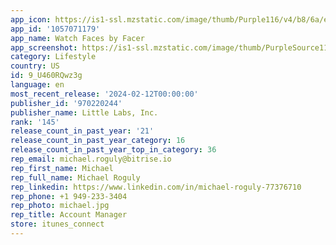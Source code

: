 ```yaml
---
app_icon: https://is1-ssl.mzstatic.com/image/thumb/Purple116/v4/b8/6a/e4/b86ae46f-faf8-9aa5-5cc6-44cff0cee2fa/AppIcon_Alt_D-0-1x_U007emarketing-0-7-0-85-220.png/1024x1024bb.png
app_id: '1057071179'
app_name: Watch Faces by Facer
app_screenshot: https://is1-ssl.mzstatic.com/image/thumb/PurpleSource116/v4/fc/cb/b5/fccbb56d-f265-0ede-33a6-ccf6757cf5d7/ced5423f-0bf9-4eb2-be90-720a7b0dc86a_App_Store_-_1.png/1284x2778bb.png
category: Lifestyle
country: US
id: 9_U460RQwz3g
language: en
most_recent_release: '2024-02-12T00:00:00'
publisher_id: '970220244'
publisher_name: Little Labs, Inc.
rank: '145'
release_count_in_past_year: '21'
release_count_in_past_year_category: 16
release_count_in_past_year_top_in_category: 36
rep_email: michael.roguly@bitrise.io
rep_first_name: Michael
rep_full_name: Michael Roguly
rep_linkedin: https://www.linkedin.com/in/michael-roguly-77376710
rep_phone: +1 949-233-3404
rep_photo: michael.jpg
rep_title: Account Manager
store: itunes_connect
---
```

